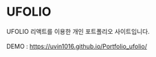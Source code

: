 # UFOLIO
UFOLIO 리액트를 이용한 개인 포트폴리오 사이트입니다.<br /><br />
DEMO : https://uvin1016.github.io/Portfolio_ufolio/
